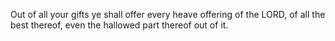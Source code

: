 Out of all your gifts ye shall offer every heave offering of the LORD, of all the best thereof, even the hallowed part thereof out of it.

